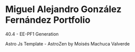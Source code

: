 # Miguel Alejandro González Fernández Portfolio

40.4 - EE-PF1 Generation

Astro Js Template - AstroZen by Moisés Machuca Valverde 
